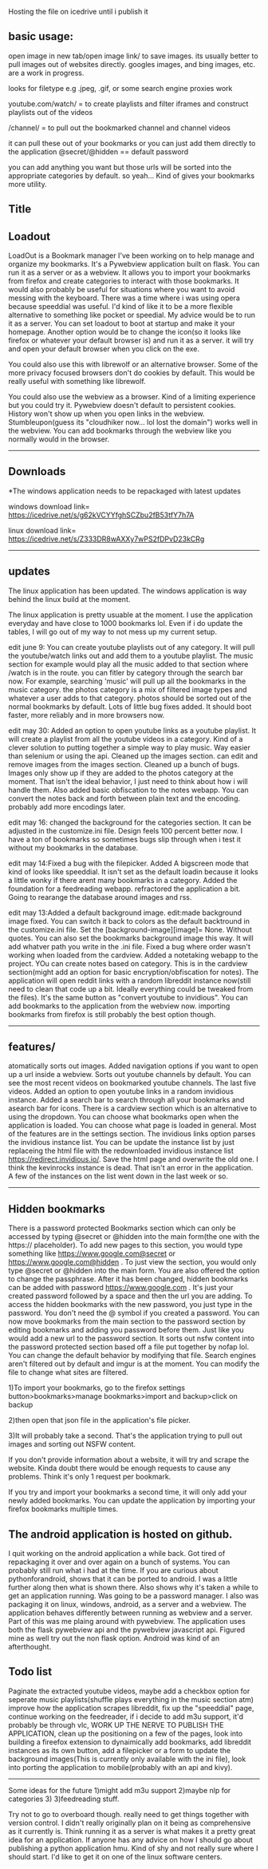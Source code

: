 Hosting the file on icedrive until i publish it

basic usage:
----------------
open image in new tab/open image link/ to save images. its usually better to pull images out of websites directly. googles images, and bing images, etc. are a work in progress.

looks for filetype e.g .jpeg, .gif, or some search engine proxies work

youtube.com/watch/ = to create playlists and filter iframes and construct playlists out of the videos

/channel/ = to pull out the bookmarked channel and channel videos

it can pull these out of your bookmarks or you can just add them directly to the application
@secret/@hidden == default password

you can add anything you want but those urls will be sorted into the appropriate categories by default. so yeah... Kind of gives your bookmarks more utility. 

Title
-------
Loadout
-------

LoadOut is a Bookmark manager I've been working on to help manage and organize my bookmarks. It's a Pywebview application built on flask. You can run it as a server or as a webview.  It allows you to import your bookmarks from firefox and create categories to interact with those bookmarks. It would also probably be useful for situations where you want to avoid messing with the keyboard. There was a time where i was using opera because speeddial was useful. I'd kind of like it to be a more flexible alternative to something like pocket or speedial. My advice would be to run it as a server. You can set loadout to boot at startup and make it your homepage.  Another option would be to change the icon(so it looks like firefox or whatever your default browser is) and run it as a server. it will try and open your default browser when you click on the exe.

You could also use this with librewolf or an alternative browser. Some of the more privacy focused browsers don't do cookies by default. This would be really useful with something like librewolf.

You could also use the webview as a browser. Kind of a limiting experience but you could try it. Pywebview doesn't default to persistent cookies. History won't show up when you open links in the webview. Stumbleupon(guess its "cloudhiker now... lol lost the domain") works well in the webview. You can add bookmarks through the webview like you normally would in the browser.


-------------------------------------------
Downloads
-------------------------------------------
*The windows application needs to be repackaged with latest updates

windows 
download link= https://icedrive.net/s/g62kVCYYfghSCZbu2fB53tfY7h7A

linux 
download link= https://icedrive.net/s/Z333DR8wAXXy7wPS2fDPvD23kCRg


----------------------------------------
 updates
-----------------------------------------
The linux application has been updated. The windows application is way behind the linux build at the moment. 

The linux application is pretty usuable at the moment. I use the application everyday and have close to 1000 bookmarks lol. Even if i do update the tables, I will go out of my way to not mess up my current setup. 

edit june 9: You can create youtube playlists out of any category. It will pull the youtube/watch links out and add them to a youtube playlist. The music section for example would play all the music added to that section where /watch is in the route.
you can fitler by category through the search bar now. For example, searching 'music' will pull up all the bookmarks in the music category. 
the photos category is a mix of filtered image types and whatever a user adds to that category. photos should be sorted out of the normal bookmarks by default. Lots of little bug fixes added. It should boot faster, more reliably and in more browsers now.

edit may 30: Added an option to open youtube links as a youtube playlist. It will create a playlist from all the youtube videos in a category. Kind of a clever solution to putting together a simple way to play music. Way easier than selenium or using the api. Cleaned up the images section. can edit and remove images from the images section. Cleaned up a bunch of bugs. Images only show up if they are added to the photos category at the moment. That isn't the ideal behavior, I just need to think about how i will handle them. Also added basic obfiscation to the notes webapp. You can convert the notes back and forth between plain text and the encoding. probably add more encodings later.

edit may 16: changed the background for the categories section. It can be adjusted in the customize.ini file. Design feels 100 percent better now. I have a ton of bookmarks so sometimes bugs slip through when i test it without my bookmarks in the database.

edit may 14:Fixed a bug with the filepicker. Added A bigscreen mode that kind of looks like speeddial. It isn't set as the default loadin because it looks a little wonky if there arent many bookmarks in a category. Added the foundation for a feedreading webapp. refractored the application a bit. Going to rearange the database around images and rss. 

edit may 13:Added a default background image. edit:made background image fixed. You can switch it back to colors as the default backtround in the customize.ini file. Set the [background-image][image]= None. Without quotes. You can also set the bookmarks background image this way. It will add whatver path you write in the .ini file. Fixed a bug where order wasn't working when loaded from the cardview. Added a notetaking webapp to the project. YOu can create notes based on category. This is in the cardview section(might add an option for basic encryption/obfiscation for notes). The application will open reddit links with a random libreddit instance now(still need to clean that code up a bit. Ideally everything could be tweaked from the files). It's the same button as "convert youtube to invidious". You can add bookmarks to the application from the webview now. importing bookmarks from firefox is still probably the best option though. 


-------
features/
-------
atomatically sorts out images. Added navigation options if you want to open up a url inside a webview. Sorts out youtube channels by default. You can see the most recent videos on bookmarked youtube channels. The last five videos. Added an option to open youtube links in a random invidious instance. Added a search bar to search through all your bookmarks and asearch bar for icons. There is a cardview section which is an alternative to using the dropdown. You can choose what bookmarks open when the application is loaded. You can choose what page is loaded in general. Most of the features are in the settings section. The invidious links option parses the invidious instance list. You can be update the instance list by just replaceing the html file with the redownloaded invidious instance list https://redirect.invidious.io/. Save the html page and overwrite the old one. I think the kevinrocks instance is dead. That isn't an error in the application. A few of the instances on the list went down in the last week or so.



-------------------------------------------
Hidden bookmarks
-------------------------------------------
There is a password protected Bookmarks section which can only be accessed by typing @secret or @hidden into the main form(the one with the https:// placeholder). To add new pages to this section, you would type something like https://www.google.com@secret or https://www.google.com@hidden . To just view the section, you would only type @secret or @hidden into the main form. You are also offered the option to change the passphrase. After it has been changed, hidden bookmarks can be added with   password https://www.google.com  . It's just your created password followed by a space and then the url you are adding. To access the hidden bookmarks with the new password, you just type in the password. You don't need the @ symbol if you created a password. You can now move bookmarks from the main section to the password section by editing bookmarks and adding you password before them. Just like you would add a new url to the password section. It sorts out nsfw content into the password protected section based off a file put together by nofap lol. You can change the default behavior by modifying that file. Search engines aren't filtered out by default and imgur is at the moment. You can modify the file to change what sites are filtered.

1)To import your bookmarks, go to the firefox settings button>bookmarks>manage bookmarks>import and backup>click on backup

2)then open that json file in the application's file picker.

3)It will probably take a second. That's the application trying to pull out images and sorting out NSFW content.

If you don't provide information about a website, it will try and scrape the website. Kinda doubt there would be enough requests to cause any problems. Think it's only 1 request per bookmark.

If you try and import your bookmarks a second time, it will only add your newly added bookmarks. You can update the application by importing your firefox bookmarks multiple times. 




The android application is hosted on github.
----------------------------------------
I quit working on the android application a while back. Got tired of repackaging it over and over again on a bunch of systems. You can probably still run what i had at the time. If you are curious about pythonforandroid, shows that it can be ported to android. I was a little further along then what is shown there. Also shows why it's taken a while to get an application running. Was going to be a password manager. I also was packaging it on linux, windows, android, as a server and a webview. The application behaves differently between running as webview and a server. Part of this was me plaing around with pywebview. The application uses both the flask pywebview api and the pywebview javascript api. Figured mine as well try out the non flask option. Android was kind of an afterthought.

Todo list
----------------------------------------------
Paginate the extracted youtube videos, maybe add a checkbox option for seperate music playlists(shuffle plays everything in the music section atm) improve how the application scrapes libreddit, fix up the "speeddial" page, continue working on the feedreader, if i decide to add m3u support, it'd probably be through vlc, WORK UP THE NERVE TO PUBLISH THE APPLICATION, clean up the positioning on a few of the pages, look into building a fireefox extension to dynaimically add bookmarks, add libreddit instances as its own button, add a filepicker or a form to update the background images(This is currently only available with the ini file), look into porting the application to mobile(probably with an api and kivy).

----------------------
Some ideas for the future
1)might add m3u support
2)maybe nlp for categories 3) 
3)feedreading stuff.


Try not to go to overboard though.
really need to get things together with version control. I didn't really originally plan on it being as comprehensive as it currently is. Think running it as a server is what makes it a pretty great idea for an application. If anyone has any advice on how I should go about publishing a python application hmu. Kind of shy and not really sure where I should start. I'd like to get it on one of the linux software centers.


